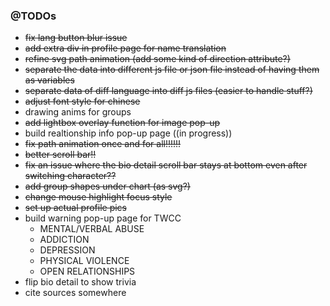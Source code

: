 
### @TODOs
- ~~fix lang button blur issue~~
- ~~add extra div in profile page for name translation~~
- ~~refine svg path animation (add some kind of direction attribute?)~~
- ~~separate the data into different js file or json file instead of having them as variables~~
- ~~separate data of diff language into diff js files (easier to handle stuff?)~~
- ~~adjust font style for chinese~~
- drawing anims for groups
- ~~add lightbox overlay function for image pop-up~~
- build realtionship info pop-up page ((in progress))
- ~~fix path animation once and for all!!!!!!~~
- ~~better scroll bar!!~~
- ~~fix an issue where the bio detail scroll bar stays at bottom even after switching character??~~
- ~~add group shapes under chart (as svg?)~~
- ~~change mouse highlight focus style~~
- ~~set up actual profile pics~~
- build warning pop-up page for TWCC
  - MENTAL/VERBAL ABUSE
  - ADDICTION
  - DEPRESSION
  - PHYSICAL VIOLENCE
  - OPEN RELATIONSHIPS
- flip bio detail to show trivia  
- cite sources somewhere
